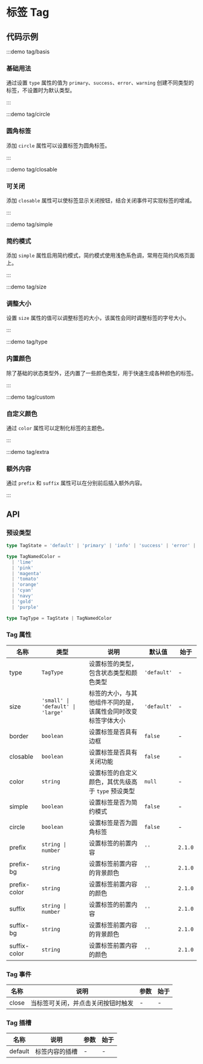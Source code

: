 # 标签 Tag

## 代码示例

:::demo tag/basis

### 基础用法

通过设置 `type` 属性的值为 `primary`、`success`、`error`、`warning` 创建不同类型的标签，不设置时为默认类型。

:::

:::demo tag/circle

### 圆角标签

添加 `circle` 属性可以设置标签为圆角标签。

:::

:::demo tag/closable

### 可关闭

添加 `closable` 属性可以使标签显示关闭按钮，结合关闭事件可实现标签的增减。

:::

:::demo tag/simple

### 简约模式

添加 `simple` 属性启用简约模式，简约模式使用浅色系色调，常用在简约风格页面上。

:::

:::demo tag/size

### 调整大小

设置 `size` 属性的值可以调整标签的大小，该属性会同时调整标签的字号大小。

:::

:::demo tag/type

### 内置颜色

除了基础的状态类型外，还内置了一些颜色类型，用于快速生成各种颜色的标签。

:::

:::demo tag/custom

### 自定义颜色

通过 `color` 属性可以定制化标签的主题色。

:::

:::demo tag/extra

### 额外内容

通过 `prefix` 和 `suffix` 属性可以在分别前后插入额外内容。

:::

## API

### 预设类型

```ts
type TagState = 'default' | 'primary' | 'info' | 'success' | 'error' | 'warning'

type TagNamedColor =
  | 'lime'
  | 'pink'
  | 'magenta'
  | 'tomato'
  | 'orange'
  | 'cyan'
  | 'navy'
  | 'gold'
  | 'purple'

type TagType = TagState | TagNamedColor
```

### Tag 属性

| 名称         | 类型                              | 说明                                                         | 默认值      | 始于    |
| ------------ | --------------------------------- | ------------------------------------------------------------ | ----------- | ------- |
| type         | `TagType`                         | 设置标签的类型，包含状态类型和颜色类型                       | `'default'` | -       |
| size         | `'small' \| 'default' \| 'large'` | 标签的大小，与其他组件不同的是，该属性会同时改变标签字体大小 | `'default'` | -       |
| border       | `boolean`                         | 设置标签是否具有边框                                         | `false`     | -       |
| closable     | `boolean`                         | 设置标签是否具有关闭功能                                     | `false`     | -       |
| color        | `string`                          | 设置标签的自定义颜色，其优先级高于 `type` 预设类型           | `null`      | -       |
| simple       | `boolean`                         | 设置标签是否为简约模式                                       | `false`     | -       |
| circle       | `boolean`                         | 设置标签是否为圆角标签                                       | `false`     | -       |
| prefix       | `string \| number`                | 设置标签的前置内容                                           | `''`        | `2.1.0` |
| prefix-bg    | `string`                          | 设置标签前置内容的背景颜色                                   | `''`        | `2.1.0` |
| prefix-color | `string`                          | 设置标签前置内容的颜色                                       | `''`        | `2.1.0` |
| suffix       | `string \| number`                | 设置标签的前置内容                                           | `''`        | `2.1.0` |
| suffix-bg    | `string`                          | 设置标签前置内容的背景颜色                                   | `''`        | `2.1.0` |
| suffix-color | `string`                          | 设置标签前置内容的颜色                                       | `''`        | `2.1.0` |

### Tag 事件

| 名称  | 说明                               | 参数 | 始于 |
| ----- | ---------------------------------- | ---- | ---- |
| close | 当标签可关闭，并点击关闭按钮时触发 | -    | -    |

### Tag 插槽

| 名称    | 说明           | 参数 | 始于 |
| ------- | -------------- | ---- | ---- |
| default | 标签内容的插槽 | -    | -    |
